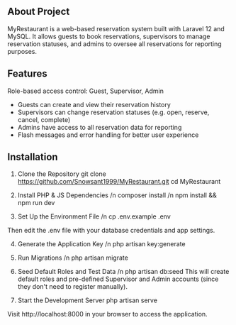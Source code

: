 ## About Project
MyRestaurant is a web-based reservation system built with Laravel 12 and MySQL. It allows guests to book reservations, supervisors to manage reservation statuses, and admins to oversee all reservations for reporting purposes.
    
## Features
Role-based access control: Guest, Supervisor, Admin
 * Guests can create and view their reservation history
 * Supervisors can change reservation statuses (e.g. open, reserve, cancel, complete)
 * Admins have access to all reservation data for reporting
 * Flash messages and error handling for better user experience

## Installation
1. Clone the Repository
git clone https://github.com/Snowsant1999/MyRestaurant.git
cd MyRestaurant

3. Install PHP & JS Dependencies
/n composer install
/n npm install && npm run dev

4. Set Up the Environment File
/n cp .env.example .env


Then edit the .env file with your database credentials and app settings.

4. Generate the Application Key
/n php artisan key:generate

5. Run Migrations
/n php artisan migrate

6. Seed Default Roles and Test Data
/n php artisan db:seed
This will create default roles and pre-defined Supervisor and Admin accounts (since they don't need to register manually).

7. Start the Development Server
php artisan serve


Visit http://localhost:8000
 in your browser to access the application.
